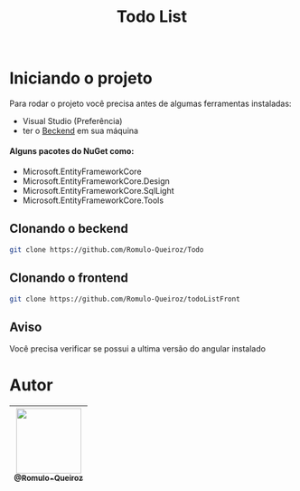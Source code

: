 <h1 align="center">Todo List</h1>

<br />

# Iniciando o projeto
Para rodar o projeto você precisa antes de algumas ferramentas instaladas:
* Visual Studio (Preferência)
* ter o  <a href="https://github.com/Romulo-Queiroz/Todo" target="blank">Beckend</a> em sua máquina
#### Alguns pacotes do NuGet como:
* Microsoft.EntityFrameworkCore
* Microsoft.EntityFrameworkCore.Design
* Microsoft.EntityFrameworkCore.SqlLight
* Microsoft.EntityFrameworkCore.Tools

## Clonando o beckend
```bash
git clone https://github.com/Romulo-Queiroz/Todo
```
## Clonando o frontend
```bash
git clone https://github.com/Romulo-Queiroz/todoListFront
```
## Aviso
Você precisa verificar se possui a ultima versão do angular instalado

# Autor
<div align="center">

| [<img src="https://github.com/Romulo-Queiroz.png?size=115" width=115><br><sub>@Romulo-Queiroz</sub>](https://github.com/Romulo-Queiroz) |
| :-------------------------------------------------------------------------------------------------------------------------------------: |

</div>
